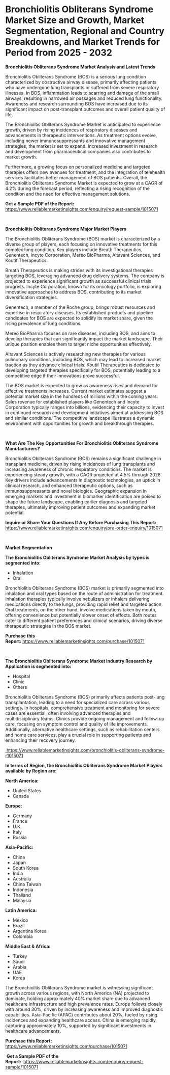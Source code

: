<p><h1>Bronchiolitis Obliterans Syndrome Market Size and Growth, Market Segmentation, Regional and Country Breakdowns, and Market Trends for Period from 2025 -  2032</h1></p><p><strong>Bronchiolitis Obliterans Syndrome Market Analysis and Latest Trends</strong></p>
<p><p>Bronchiolitis Obliterans Syndrome (BOS) is a serious lung condition characterized by obstructive airway disease, primarily affecting patients who have undergone lung transplants or suffered from severe respiratory illnesses. In BOS, inflammation leads to scarring and damage of the small airways, resulting in narrowed air passages and reduced lung functionality. Awareness and research surrounding BOS have increased due to its significant impact on post-transplant outcomes and overall patient quality of life.</p><p>The Bronchiolitis Obliterans Syndrome Market is anticipated to experience growth, driven by rising incidences of respiratory diseases and advancements in therapeutic interventions. As treatment options evolve, including newer immunosuppressants and innovative management strategies, the market is set to expand. Increased investment in research and development from pharmaceutical companies also contributes to market growth. </p><p>Furthermore, a growing focus on personalized medicine and targeted therapies offers new avenues for treatment, and the integration of telehealth services facilitates better management of BOS patients. Overall, the Bronchiolitis Obliterans Syndrome Market is expected to grow at a CAGR of 4.2% during the forecast period, reflecting a rising recognition of the condition and the need for effective management solutions.</p></p>
<p><strong>Get a Sample PDF of the Report:&nbsp;</strong> <a href="https://www.reliablemarketinsights.com/enquiry/request-sample/1015071?utm_campaign=3699&utm_medium=2&utm_source=Github&utm_content=ia&utm_term=17042025&utm_id=bronchiolitis-obliterans-syndrome">https://www.reliablemarketinsights.com/enquiry/request-sample/1015071</a></p>
<p>&nbsp;</p>
<p><strong>Bronchiolitis Obliterans Syndrome Major Market Players</strong></p>
<p><p>The Bronchiolitis Obliterans Syndrome (BOS) market is characterized by a diverse group of players, each focusing on innovative treatments for this complex lung condition. Key players include Breath Therapeutics, Genentech, Incyte Corporation, Mereo BioPharma, Altavant Sciences, and Koutif Therapeutics.</p><p>Breath Therapeutics is making strides with its investigational therapies targeting BOS, leveraging advanced drug delivery systems. The company is projected to experience significant growth as successful clinical trials progress. Incyte Corporation, known for its oncology portfolio, is exploring innovative approaches to address BOS, contributing to its market diversification strategies.</p><p>Genentech, a member of the Roche group, brings robust resources and expertise in respiratory diseases. Its established products and pipeline candidates for BOS are expected to solidify its market share, given the rising prevalence of lung conditions.</p><p>Mereo BioPharma focuses on rare diseases, including BOS, and aims to develop therapies that can significantly impact the market landscape. Their unique position enables them to target niche opportunities effectively.</p><p>Altavant Sciences is actively researching new therapies for various pulmonary conditions, including BOS, which may lead to increased market traction as they advance clinical trials. Koutif Therapeutics is dedicated to developing targeted therapies specifically for BOS, potentially leading to a competitive edge if their innovations prove successful.</p><p>The BOS market is expected to grow as awareness rises and demand for effective treatments increases. Current market estimates suggest a potential market size in the hundreds of millions within the coming years. Sales revenue for established players like Genentech and Incyte Corporation typically ranges into billions, evidencing their capacity to invest in continued research and development initiatives aimed at addressing BOS and similar conditions. The competitive landscape illustrates a dynamic environment with opportunities for growth and breakthrough therapies.</p></p>
<p>&nbsp;</p>
<p><strong>What Are The Key Opportunities For Bronchiolitis Obliterans Syndrome Manufacturers?</strong></p>
<p><p>Bronchiolitis Obliterans Syndrome (BOS) remains a significant challenge in transplant medicine, driven by rising incidences of lung transplants and increasing awareness of chronic respiratory conditions. The market is experiencing steady growth, with a CAGR projected at 4.5% through 2028. Key drivers include advancements in diagnostic technologies, an uptick in clinical research, and enhanced therapeutic options, such as immunosuppressants and novel biologics. Geographic expansion in emerging markets and investment in biomarker identification are poised to shape the future landscape, enabling earlier diagnosis and targeted therapies, ultimately improving patient outcomes and expanding market potential.</p></p>
<p><strong>Inquire or Share Your Questions If Any Before Purchasing This Report:</strong> <a href="https://www.reliablemarketinsights.com/enquiry/pre-order-enquiry/1015071?utm_campaign=3699&utm_medium=2&utm_source=Github&utm_content=ia&utm_term=17042025&utm_id=bronchiolitis-obliterans-syndrome">https://www.reliablemarketinsights.com/enquiry/pre-order-enquiry/1015071</a></p>
<p>&nbsp;</p>
<p><strong>Market Segmentation</strong></p>
<p><strong>The Bronchiolitis Obliterans Syndrome Market Analysis by types is segmented into:</strong></p>
<p><ul><li>Inhalation</li><li>Oral</li></ul></p>
<p><p>Bronchiolitis Obliterans Syndrome (BOS) market is primarily segmented into inhalation and oral types based on the route of administration for treatment. Inhalation therapies typically involve nebulizers or inhalers delivering medications directly to the lungs, providing rapid relief and targeted action. Oral treatments, on the other hand, involve medications taken by mouth, offering convenience but potentially slower onset of effects. Both routes cater to different patient preferences and clinical scenarios, driving diverse therapeutic strategies in the BOS market.</p></p>
<p><strong>Purchase this Report:&nbsp;</strong><a href="https://www.reliablemarketinsights.com/purchase/1015071?utm_campaign=3699&utm_medium=2&utm_source=Github&utm_content=ia&utm_term=17042025&utm_id=bronchiolitis-obliterans-syndrome">https://www.reliablemarketinsights.com/purchase/1015071</a></p>
<p>&nbsp;</p>
<p><strong>The Bronchiolitis Obliterans Syndrome Market Industry Research by Application is segmented into:</strong></p>
<p><ul><li>Hospital</li><li>Clinic</li><li>Others</li></ul></p>
<p><p>Bronchiolitis Obliterans Syndrome (BOS) primarily affects patients post-lung transplantation, leading to a need for specialized care across various settings. In hospitals, comprehensive treatment and monitoring for severe cases are essential, often involving advanced therapies and multidisciplinary teams. Clinics provide ongoing management and follow-up care, focusing on symptom control and quality of life improvements. Additionally, alternative healthcare settings, such as rehabilitation centers and home care services, play a crucial role in supporting patients and enhancing their recovery journey.</p></p>
<p><a href="https://www.reliablemarketinsights.com/bronchiolitis-obliterans-syndrome-r1015071?utm_campaign=3699&utm_medium=2&utm_source=Github&utm_content=ia&utm_term=17042025&utm_id=bronchiolitis-obliterans-syndrome">&nbsp;https://www.reliablemarketinsights.com/bronchiolitis-obliterans-syndrome-r1015071</a></p>
<p><strong>In terms of Region, the Bronchiolitis Obliterans Syndrome Market Players available by Region are:</strong></p>
<p>
    <p> <strong> North America: </strong>
        <ul>
            <li>United States</li>
            <li>Canada</li>
        </ul>
        </p> 
    <p> <strong> Europe: </strong>
        <ul>
            <li>Germany</li>
            <li>France</li>
            <li>U.K.</li>
            <li>Italy</li>
            <li>Russia</li>
        </ul>
        </p> 
    <p> <strong> Asia-Pacific: </strong>
        <ul>
            <li>China</li>
            <li>Japan</li>
            <li>South Korea</li>
            <li>India</li>
            <li>Australia</li>
            <li>China Taiwan</li>
            <li>Indonesia</li>
            <li>Thailand</li>
            <li>Malaysia</li>
        </ul>
        </p> 
    <p> <strong> Latin America: </strong>
        <ul>
            <li>Mexico</li>
            <li>Brazil</li>
            <li>Argentina Korea</li>
            <li>Colombia</li>
        </ul>
        </p> 
    <p> <strong> Middle East & Africa: </strong>
        <ul>
            <li>Turkey</li>
            <li>Saudi</li>
            <li>Arabia</li>
            <li>UAE</li>
            <li>Korea</li>
        </ul>
    </p>
    </p>
<p><p>The Bronchiolitis Obliterans Syndrome market is witnessing significant growth across various regions, with North America (NA) projected to dominate, holding approximately 40% market share due to advanced healthcare infrastructure and high prevalence rates. Europe follows closely with around 30%, driven by increasing awareness and improved diagnostic capabilities. Asia-Pacific (APAC) contributes about 20%, fueled by rising incidences and expanding healthcare access. China is emerging rapidly, capturing approximately 10%, supported by significant investments in healthcare advancements.</p></p>
<p><strong>Purchase this Report: </strong><a href="https://www.reliablemarketinsights.com/purchase/1015071?utm_campaign=3699&utm_medium=2&utm_source=Github&utm_content=ia&utm_term=17042025&utm_id=bronchiolitis-obliterans-syndrome">https://www.reliablemarketinsights.com/purchase/1015071</a></p>
<p>&nbsp;<strong>Get a Sample PDF of the Report:&nbsp;&nbsp;</strong><a href="https://www.reliablemarketinsights.com/enquiry/request-sample/1015071?utm_campaign=3699&utm_medium=2&utm_source=Github&utm_content=ia&utm_term=17042025&utm_id=bronchiolitis-obliterans-syndrome">https://www.reliablemarketinsights.com/enquiry/request-sample/1015071</a></p>
<p><strong></strong></p>
<p><p></p><p></p><p></p></p>